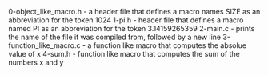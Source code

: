 0-object_like_macro.h - a header file that defines a macro names SIZE as an abbreviation for the token 1024 1-pi.h - header file that defines a macro named PI as an abbreviation for the token 3.14159265359 2-main.c - prints the name of the file it was compiled from, followed by a new line 3-function_like_macro.c - a function like macro that computes the absolue value of x 4-sum.h - function like macro that computes the sum of the numbers x and y
